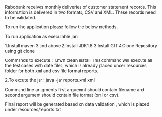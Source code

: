 Rabobank receives monthly deliveries of customer statement records. This information is delivered in two formats, CSV and XML. These records need to be validated.

To run the application please follow the below methods.

To run application as executable jar:

1.Install maven 3 and above
2.Install JDK1.8
3.Install GIT
4.Clone Repository using git clone <URL>
 
Commands to execute :
1.mvn clean install
This command will execute all the test cases with date files, which is already placed under resources folder for both xml and csv file format reports.

2.To excute the jar :
java -jar <jar-file-location> reports.xml xml
  
Command line arugments first arguemnt should contain filename and second argument should contain file format (xml or csv).

Final report will be generated based on data validation , which is placed under resources/reports.txt
